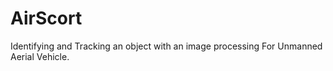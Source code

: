 # AirScort

Identifying and Tracking an object with an image processing
For Unmanned Aerial Vehicle.


